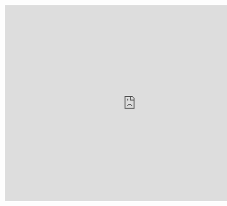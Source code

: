 # <iframe src="https://data.oecd.org/chart/6Smb" width="860" height="645" style="border: 0" mozallowfullscreen="true" webkitallowfullscreen="true" allowfullscreen="true"><a href="https://data.oecd.org/chart/6Smb" target="_blank">OECD Chart: General government debt, Total, % of GDP, Annual, 2021</a></iframe>
